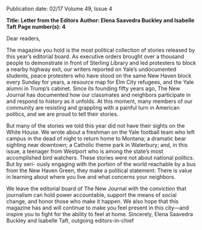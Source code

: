 Publication date: 02/17
Volume 49, Issue 4

**Title: Letter from the Editors**
**Author: Elena Saavedra Buckley and Isabelle Taft**
**Page number(s): 4**

Dear readers, 

The magazine you hold is the most political 
collection of stories released by this year’s 
editorial board. As executive orders brought 
over a thousand people to demonstrate in 
front of Sterling Library and led protesters 
to block a nearby highway exit, our writers 
reported on Yale’s undocumented students, 
peace protesters who have stood on the 
same New Haven block every Sunday for 
years, a resource map for Elm City refugees, 
and the Yale alumni in Trump’s cabinet. Since 
its founding fifty years ago, The New Journal 
has documented how our classmates and 
neighbors participate in and respond to 
history as it unfolds. At this moment, many 
members of our community are resisting 
and grappling with a painful turn in American 
politics, and we are proud to tell their stories.

But many of the stories we told this year did 
not have their sights on the White House. 
We wrote about a freshman on the Yale 
football team who left campus in the dead 
of night to return home to Montana; a dramatic 
bear sighting near downtown; a Catholic theme 
park in Waterbury; and, in this issue, a teenager 
from Westport who is among the state’s most 
accomplished bird watchers. These stories 
were not about national politics. But by seri-
ously engaging with the portion of the world 
reachable by a bus from the New Haven Green, 
they make a political statement: There is value 
in learning about where you live and what 
concerns your neighbors.   

We leave the editorial board of The New 
Journal with the conviction that journalism can 
hold power accountable, support the means 
of social change, and honor those who make it 
happen. We also hope that this magazine has 
and will continue to make you feel present in 
this city—and inspire you to fight for the ability 
to feel at home.
Sincerely,
Elena Saavedra Buckley and Isabelle Taft, 
outgoing editors-in-chief